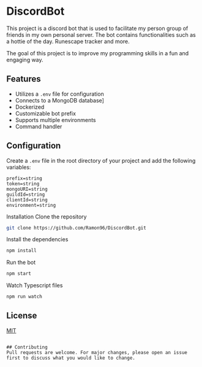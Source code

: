 # DiscordBot
This project is a discord bot that is used to facilitate my person group of friends in my own personal server. 
The bot contains functionalities such as a hottie of the day. Runescape tracker and more.

The goal of this project is to improve my programming skills in a fun and engaging way.

## Features

- Utilizes a `.env` file for configuration
- Connects to a MongoDB database]
- Dockerized
- Customizable bot prefix
- Supports multiple environments
- Command handler

## Configuration

Create a `.env` file in the root directory of your project and add the following variables:

```
prefix=string
token=string
mongoURI=string
guildId=string
clientId=string
environment=string
```
Installation
Clone the repository

```bash
git clone https://github.com/Ramon96/DiscordBot.git
```

Install the dependencies

```bash
npm install
```

Run the bot

```bash
npm start
```

Watch Typescript files

```bash
npm run watch
```

## License
[MIT](https://choosealicense.com/licenses/mit/)
```

## Contributing
Pull requests are welcome. For major changes, please open an issue first to discuss what you would like to change.


